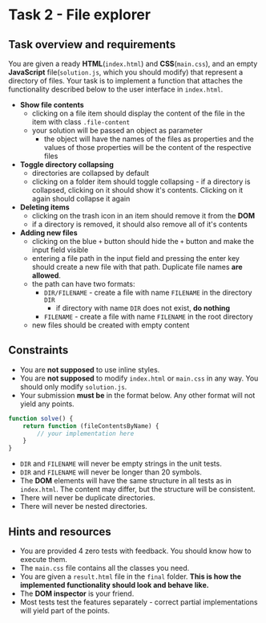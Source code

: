 # Task 2 - File explorer

## Task overview and requirements
You are given a ready **HTML**(`index.html`) and  **CSS**(`main.css`), and an empty **JavaScript** file(`solution.js`, which you should modify) that represent a directory of files. Your task is to implement a function that attaches the functionality 
described below to the user interface in `index.html`.

- **Show file contents**
    - clicking on a file item should display the content of the file in the item with class `.file-content`
    - your solution will be passed an object as parameter
        - the object will have the names of the files as properties and the values of those properties will be the content of the respective files
- **Toggle directory collapsing**
    - directories are collapsed by default
    - clicking on a folder item should toggle collapsing - if a directory is collapsed, clicking on it should show it's contents. Clicking on it again should collapse it again
- **Deleting items**
    - clicking on the trash icon in an item should remove it from the **DOM**
    - if a directory is removed, it should also remove all of it's contents
- **Adding new files**
    - clicking on the blue `+` button should hide the `+` button and make the input field visible
    - entering a file path in the input field and pressing the enter key should create a new file with that path. Duplicate file names **are allowed**.
    - the path can have two formats:
        - `DIR/FILENAME` - create a file with name `FILENAME` in the directory `DIR`
            - if directory with name `DIR` does not exist, **do nothing**
        - `FILENAME` - create a file with name `FILENAME` in the root directory
    - new files should be created with empty content
        
## Constraints
- You are **not supposed** to use inline styles.
- You are **not supposed** to modify `index.html` or `main.css` in any way. You should only modify `solution.js`.
- Your submission **must be** in the format below. Any other format will not yield any points.

```js
function solve() {
    return function (fileContentsByName) {
        // your implementation here
    }
}
```

- `DIR` and `FILENAME` will never be empty strings in the unit tests.
- `DIR` and `FILENAME` will never be longer than 20 symbols.
- The **DOM** elements will have the same structure in all tests as in `index.html`. The content may differ, but the structure will be consistent.
- There will never be duplicate directories.
- There will never be nested directories.

## Hints and resources
- You are provided 4 zero tests with feedback. You should know how to execute them.
- The `main.css` file contains all the classes you need.
- You are given a `result.html` file in the `final` folder. **This is how the implemented functionality should look and behave like.**
- The **DOM inspector** is your friend.
- Most tests test the features separately - correct partial implementations will yield part of the points.